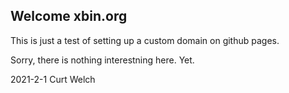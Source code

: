 ## Welcome xbin.org

This is just a test of setting up a custom domain on github pages.

Sorry, there is nothing interestning here.  Yet.

2021-2-1 Curt Welch
